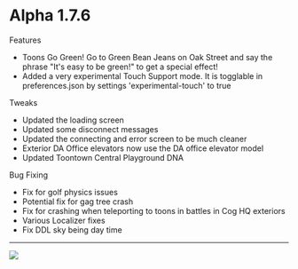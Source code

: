 Alpha 1.7.6
=======
Features
- Toons Go Green! Go to Green Bean Jeans on Oak Street and say the phrase "It's easy to be green!" to get a special effect!
- Added a very experimental Touch Support mode. It is togglable in preferences.json by settings 'experimental-touch' to true

Tweaks
- Updated the loading screen
- Updated some disconnect messages
- Updated the connecting and error screen to be much cleaner
- Exterior DA Office elevators now use the DA office elevator model
- Updated Toontown Central Playground DNA

Bug Fixing
- Fix for golf physics issues
- Potential fix for gag tree crash
- Fix for crashing when teleporting to toons in battles in Cog HQ exteriors
- Various Localizer fixes
- Fix DDL sky being day time

----

![](https://i.imgur.com/50IpjxW.png)

